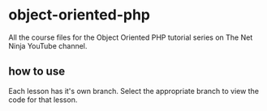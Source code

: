 # object-oriented-php
All the course files for the Object Oriented PHP tutorial series on The Net Ninja YouTube channel.

## how to use
Each lesson has it's own branch. Select the appropriate branch to view the code for that lesson.
